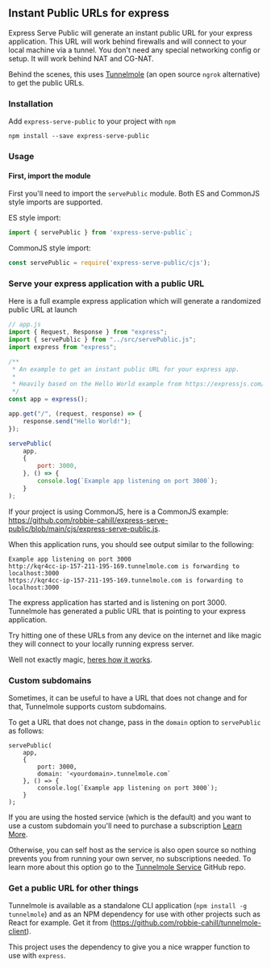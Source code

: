 ## Instant Public URLs for express
Express Serve Public will generate an instant public URL for your express application. This URL will work behind firewalls and will connect to your local machine via a tunnel. You don't need any special networking config or setup. It will work behind NAT and CG-NAT.

Behind the scenes, this uses [Tunnelmole](https://github.com/robbie-cahill/tunnelmole-client) (an open source `ngrok` alternative) to get the public URLs.

### Installation
Add `express-serve-public` to your project with `npm`
```
npm install --save express-serve-public
```

### Usage

#### First, import the module
First you'll need to import the `servePublic` module. Both ES and CommonJS style imports are supported.

ES style import:
```js
import { servePublic } from 'express-serve-public`;
```

CommonJS style import:
```js
const servePublic = require('express-serve-public/cjs');
```

### Serve your express application with a public URL
Here is a full example express application which will generate a randomized public URL at launch
```js
// app.js
import { Request, Response } from "express";
import { servePublic } from "../src/servePublic.js";
import express from "express";

/**
 * An example to get an instant public URL for your express app.
 *
 * Heavily based on the Hello World example from https://expressjs.com/en/starter/hello-world.html
 */
const app = express();

app.get("/", (request, response) => {
    response.send("Hello World!");
});

servePublic(
    app, 
    { 
        port: 3000,
    }, () => {
        console.log(`Example app listening on port 3000`);
    }
);
```

If your project is using CommonJS, here is a CommonJS example: https://github.com/robbie-cahill/express-serve-public/blob/main/cjs/express-serve-public.js.

When this application runs, you should see output similar to the following:
```
Example app listening on port 3000
http://kqr4cc-ip-157-211-195-169.tunnelmole.com is forwarding to localhost:3000
https://kqr4cc-ip-157-211-195-169.tunnelmole.com is forwarding to localhost:3000
```

The express application has started and is listening on port 3000. Tunnelmole has generated a public URL that is pointing to your express application.

Try hitting one of these URLs from any device on the internet and like magic they will connect to your locally running express server.

Well not exactly magic, [heres how it works](https://github.com/robbie-cahill/tunnelmole-client/blob/main/docs/img/how-tunnelmole-works.png).

### Custom subdomains
Sometimes, it can be useful to have a URL that does not change and for that, Tunnelmole supports custom subdomains.

To get a URL that does not change, pass in the `domain` option to `servePublic` as follows:
```
servePublic(
    app, 
    { 
        port: 3000,
        domain: '<yourdomain>.tunnelmole.com`
    }, () => {
        console.log(`Example app listening on port 3000`);
    }
);
```

If you are using the hosted service (which is the default) and you want to use a custom subdomain you'll need to purchase a subscription [Learn More](https://dashboard.tunnelmole.com/?utm_source=expressServePublicNPM).

Otherwise, you can self host as the service is also open source so nothing prevents you from running your own server, no subscriptions needed. To learn more about this option go to the [Tunnelmole Service](https://github.com/robbie-cahill/tunnelmole-service/) GitHub repo.

### Get a public URL for other things
Tunnelmole is available as a standalone CLI application (`npm install -g tunnelmole`) and as an NPM dependency for use with other projects such as React for example. Get it from (https://github.com/robbie-cahill/tunnelmole-client).

This project uses the dependency to give you a nice wrapper function to use with `express`.